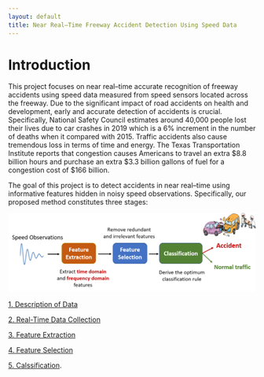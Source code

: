 ```yaml
---
layout: default
title: Near Real–Time Freeway Accident Detection Using Speed Data
---
```


# Introduction

This project focuses on near real–time accurate recognition of freeway accidents using speed data measured from speed sensors located across the freeway. Due to the significant impact of road accidents on health and development, early and accurate detection of accidents is crucial. Specifically, National Safety Council estimates around 40,000 people lost their lives due to car crashes in 2019 which is a 6% increment in the number of deaths when it compared with 2015. Traffic accidents also cause tremendous loss in terms of time and energy. The Texas Transportation Institute reports that congestion causes Americans to travel an extra $8.8 billion hours and purchase an extra $3.3 billion gallons of fuel for a congestion cost of $166 billion.


The goal of this project is to detect accidents in near real–time using informative features hidden in noisy speed observations. Specifically, our proposed method constitutes three stages: 

![Overview](./images/overview.png)

[1. Description of Data](./data_descrip.html)

[2. Real-Time Data Collection](./data_collect.html)

[3. Feature Extraction](./feat_extract.html)

[4. Feature Selection](./feat_select.html)

[5. Calssification](./classify.html).


